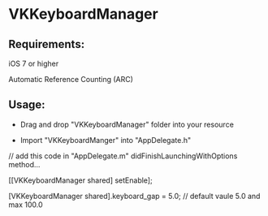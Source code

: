 # VKKeyboardManager

## Requirements:

iOS 7 or higher

Automatic Reference Counting (ARC)


## Usage:
- Drag and drop "VKKeyboardManager" folder into your resource

- Import "VKKeyboardManger" into "AppDelegate.h"

// add this code in "AppDelegate.m" didFinishLaunchingWithOptions method...

[[VKKeyboardManager shared] setEnable];

[VKKeyboardManager shared].keyboard_gap = 5.0; // default vaule 5.0 and max 100.0


    
    

